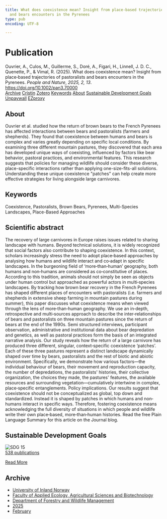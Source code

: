 ```yaml
---
title: What does coexistence mean? Insight from place‐based trajectories of pastoralists
  and bears encounters in the Pyrenees
type: pub
encoding: UTF-8

---
```

<h1>Publication</h1>
<article id="csl-bib-container-C76VQHY7" class="csl-bib-container">
  <div class="csl-bib-body"> <div class="csl-entry">Ouvrier, A., Culos, M., Guillerme, S., Doré, A., Figari, H., Linnell, J. D. C., Quenette, P., &#38; Vimal, R. (2025). What does coexistence mean? Insight from place‐based trajectories of pastoralists and bears encounters in the Pyrenees. <i>People and Nature</i>, <i>2025, 2, 13</i>. <a href="https://doi.org/10.1002/pan3.70000">https://doi.org/10.1002/pan3.70000</a></div> </div>
  <div class="csl-bib-buttons">
    <a href="#taxonomy-article-C76VQHY7" alt="archive" class="csl-bib-button">Archive</a>
    <a href="https://app.cristin.no/results/show.jsf?id=2359190" alt="Cristin" class="csl-bib-button">Cristin</a>
    <a href="http://zotero.org/groups/5881554/items/C76VQHY7" alt="Zotero" class="csl-bib-button">Zotero</a>
    <a href="#keywords-article-C76VQHY7" alt="keywords" class="csl-bib-button">Keywords</a>
    <a href="#about-article-C76VQHY7" alt="about_pub" class="csl-bib-button">About</a>
    <a href="#sdg-article-C76VQHY7" alt="sdg" class="csl-bib-button">Sustainable Development Goals</a>
    <a href="https://doi.org/10.1002/pan3.70000" alt="Unpaywall" class="csl-bib-button">Unpaywall</a>
    <a href="https://doi.org/10.1002/pan3.70000" alt="EZproxy" class="csl-bib-button">EZproxy</a>
  </div>
  <div id="csl-bib-meta-container-C76VQHY7"></div>
</article>
<div id="csl-bib-meta-C76VQHY7" class="csl-bib-meta">
  <article id="about-article-C76VQHY7" class="about_pub-article">
    <h1>About</h1>
    Ouvrier et al. studied how the return of brown bears to the French Pyrenees has affected interactions between bears and pastoralists (farmers and shepherds). They found that coexistence between humans and bears is complex and varies greatly depending on specific local conditions. By examining three different mountain pastures, they discovered that each area has developed unique ways of coexisting, influenced by factors like bear behavior, pastoral practices, and environmental features. This research suggests that policies for managing wildlife should consider these diverse, place-specific interactions rather than applying one-size-fits-all solutions. Understanding these unique coexistence "patches" can help create more effective strategies for living alongside large carnivores.
  </article>
  <article id="keywords-article-C76VQHY7" class="keywords-article">
    <h1>Keywords</h1>
    Coexistence, Pastoralists, Brown Bears, Pyrenees, Multi-Species Landscapes, Place-Based Approaches
  </article>
  <article id="abstract-article-C76VQHY7" class="abstract-article">
    <h1>Scientific abstract</h1>
    The recovery of large carnivores in Europe raises issues related to sharing landscape with humans. Beyond technical solutions, it is widely recognized that social factors also contribute to shaping coexistence. In this context, scholars increasingly stress the need to adopt place‐based approaches by analysing how humans and wildlife interact and co‐adapt in specific landscapes. In the burgeoning field of ‘more‐than‐human’ geography, both humans and non‐humans are considered as co‐constitutive of places. According to this tradition, animals should not simply be seen as objects under human control but approached as powerful actors in multi‐species landscapes. By tracking how brown bear recovery in the French Pyrenees has shaped different places of encounters with pastoralists (i.e. farmers and shepherds in extensive sheep farming in mountain pastures during summer), this paper discusses what coexistence means when viewed through the lens of more‐than‐human geography. We use an in‐depth, retrospective and multi‐sources approach to describe the inter‐relationships of bears and pastoralists on three mountain pastures since the return of bears at the end of the 1990s. Semi structured interviews, participant observation, administrative and institutional data about bear depredation and genetics, as well as pastoral practices form the basis of an integrated narrative analysis. Our study reveals how the return of a large carnivore has produced three different, singular, context‐specific coexistence ‘patches’. Each of these three pastures represent a distinct landscape dynamically shaped over time by bears, pastoralists and the rest of biotic and abiotic environment. Specifically, we demonstrate how various factors—the individual behaviour of bears, their movement and reproduction capacity, the number of depredations, the pastoralists' histories, their collective organization, the choices they made, the pastures' features, the available resources and surrounding vegetation—cumulatively intertwine in complex, place‐specific entanglements. Policy implications. Our results suggest that coexistence should not be conceptualized as global, top down and standardized. Instead it is shaped by patches in which humans and non‐humans interact in specific ways. Therefore, fostering coexistence means acknowledging the full diversity of situations in which people and wildlife write their own place‐based, more‐than‐human histories. Read the free Plain Language Summary for this article on the Journal blog.
  </article>
  <article id="sdg-article-C76VQHY7" class="sdg-article">
    <h1>Sustainable Development Goals</h1>
    <div class="sdg-container"><div id="sdg15" class="sdg">
        <img src="{{< params subfolder >}}images/sdg/sdg15_en.png" class="image" alt="SDG 15">
        <div class="sdg-overlay">
          <a href="/en/archive/?key=?sdg=15#archive" class="sdg-publication-count"><span>538</span> publications</a>
          <p><a href="https://sdgs.un.org/goals/goal15" class="sdg-read-more">Read More</a></p>
        </div>
      </div></div>
  </article>
  <article id="taxonomy-article-C76VQHY7" class="taxonomy-article">
    <h1>Archive</h1>
    <ul>
      <li>
        <a href="/en/archive/?key=3DCRN523">University of Inland Norway</a>
      </li>
      <li>
        <a href="/en/archive/?key=T77LXH6D">Faculty of Applied Ecology, Agricultural Sciences and Biotechnology</a>
      </li>
      <li>
        <a href="/en/archive/?key=7TRARPE3">Department of Forestry and Wildlife Management</a>
      </li>
      <li>
        <a href="/en/archive/?key=H5L4MZHE">2025</a>
      </li>
      <li>
        <a href="/en/archive/?key=5HN27UBT">February</a>
      </li>
    </ul>
  </article>
</div>
